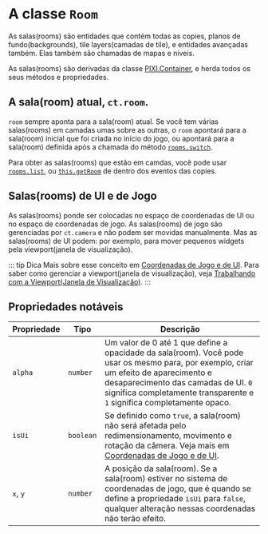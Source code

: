 # A classe `Room`

As salas(rooms) são entidades que contém todas as copies, planos de fundo(backgrounds), tile layers(camadas de tile), e entidades avançadas também. Elas também são chamadas de mapas e níveis.

As salas(rooms) são derivadas da classe [PIXI.Container](https://pixijs.download/release/docs/PIXI.Container.html), e herda todos os seus métodos e propriedades.

## A sala(room) atual, `ct.room`.

`room` sempre aponta para a sala(room) atual. Se você tem várias salas(rooms) em camadas umas sobre as outras, o `room` apontará para a sala(room) inicial que foi criada no início do jogo, ou apontará para a sala(room) definida após a chamada do método [`rooms.switch`](ct.rooms.html#ct-rooms-switch-newroomname).

Para obter as salas(rooms) que estão em camdas, você pode usar [`rooms.list`](ct.rooms.html#ct-rooms-list-roomname), ou [`this.getRoom`](copy.html#copy-getroom) de dentro dos eventos das copies.

## Salas(rooms) de UI e de Jogo

As salas(rooms) ponde ser colocadas no espaço de coordenadas de UI ou no espaço de coordenadas de jogo. As salas(rooms) de jogo são gerenciadas por `ct.camera` e não podem ser movidas manualmente. Mas as salas(rooms) de UI podem: por exemplo, para mover pequenos widgets pela viewport(janela de visualização).

::: tip Dica
Mais sobre esse conceito em [Coordenadas de Jogo e de UI](game-and-ui-coordinates.html). Para saber como gerenciar a viewport(janela de visualização), veja [Trabalhando com a Viewport(Janela de Visualização)](viewport-management.html).
:::

## Propriedades notáveis

|Propriedade | Tipo | Descrição|
|-|-|-|
|`alpha` | `number` | Um valor de 0 até 1 que define a opacidade da sala(room). Você pode usar os mesmo para, por exemplo, criar um efeito de aparecimento e desaparecimento das camadas de UI. `0` significa completamente transparente e `1` significa completamente opaco.|
|`isUi` | `boolean` | Se definido como `true`, a sala(room) não será afetada pelo redimensionamento, movimento e rotação da câmera. Veja mais em [Coordenadas de Jogo e de UI](game-and-ui-coordinates.html).|
|`x`, `y` | `number` | A posição da sala(room). Se a sala(room) estiver no sistema de coordenadas de jogo, que é quando se define a propriedade `isUi` para `false`, qualquer alteração nessas coordenadas não terão efeito.|
